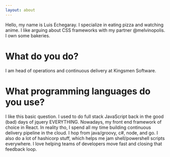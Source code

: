 ```yaml
---
layout: about
---
```


Hello, my name is Luis Echegaray. I specialize in eating pizza and watching anime. I like arguing about CSS frameworks with my partner @melvinopolis.  I own some bakeries.  

# What do you do?
I am head of operations and continuous delivery at Kingsmen Software.

# What programming languages do you use?
I like this basic question. I used to do full stack JavaScript back in the good (bad) days of jquery EVERYTHING.  Nowadays, my front end framework of choice in React.  In reality tho, I spend all my time building continuous delivery pipeline in the cloud.  I hop from java/groovy, c#,  node, and go. I also do a lot of hashicorp stuff, which helps me jam shell/powershell scripts everywhere.  I love helping teams of developers move fast and closing that feedback loop.